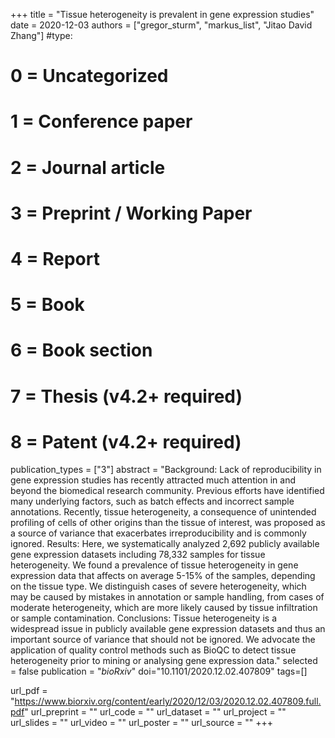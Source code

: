 +++
title = "Tissue heterogeneity is prevalent in gene expression studies"
date = 2020-12-03
authors = ["gregor_sturm", "markus_list", "Jitao David Zhang"]
#type:
#    0 = Uncategorized
#    1 = Conference paper
#    2 = Journal article
#    3 = Preprint / Working Paper
#    4 = Report
#    5 = Book
#    6 = Book section
#    7 = Thesis (v4.2+ required)
#    8 = Patent (v4.2+ required)
publication_types = ["3"]
abstract = "Background: Lack of reproducibility in gene expression studies has recently attracted much attention in and beyond the biomedical research community. Previous efforts have identified many underlying factors, such as batch effects and incorrect sample annotations. Recently, tissue heterogeneity, a consequence of unintended profiling of cells of other origins than the tissue of interest, was proposed as a source of variance that exacerbates irreproducibility and is commonly ignored. Results: Here, we systematically analyzed 2,692 publicly available gene expression datasets including 78,332 samples for tissue heterogeneity. We found a prevalence of tissue heterogeneity in gene expression data that affects on average 5-15% of the samples, depending on the tissue type. We distinguish cases of severe heterogeneity, which may be caused by mistakes in annotation or sample handling, from cases of moderate heterogeneity, which are more likely caused by tissue infiltration or sample contamination. Conclusions: Tissue heterogeneity is a widespread issue in publicly available gene expression datasets and thus an important source of variance that should not be ignored. We advocate the application of quality control methods such as BioQC to detect tissue heterogeneity prior to mining or analysing gene expression data."
selected = false
publication = "*bioRxiv*"
doi="10.1101/2020.12.02.407809"
tags=[]

url_pdf = "https://www.biorxiv.org/content/early/2020/12/03/2020.12.02.407809.full.pdf"
url_preprint = ""
url_code = ""
url_dataset = ""
url_project = ""
url_slides = ""
url_video = ""
url_poster = ""
url_source = ""
+++

